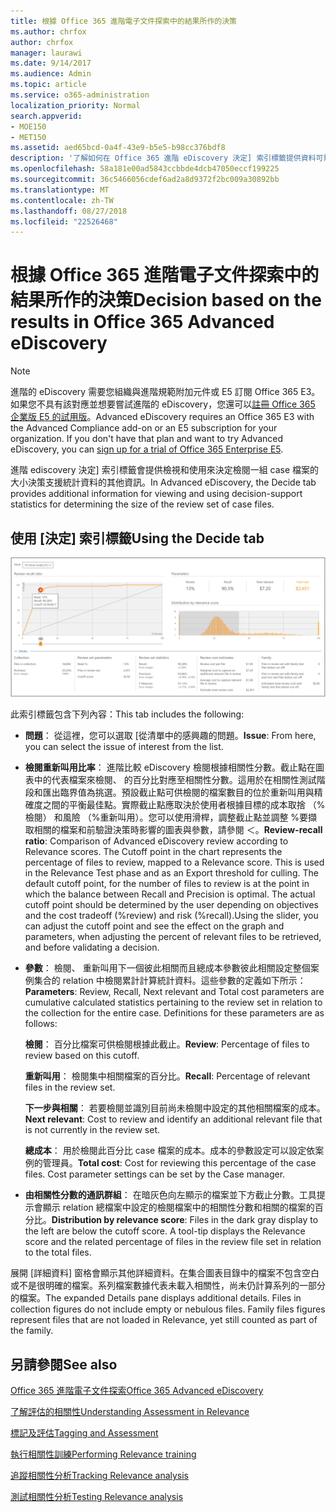 ```yaml
---
title: 根據 Office 365 進階電子文件探索中的結果所作的決策
ms.author: chrfox
author: chrfox
manager: laurawi
ms.date: 9/14/2017
ms.audience: Admin
ms.topic: article
ms.service: o365-administration
localization_priority: Normal
search.appverid:
- MOE150
- MET150
ms.assetid: aed65bcd-0a4f-43e9-b5e5-b98cc376bdf8
description: '了解如何在 Office 365 進階 eDiscovery 決定] 索引標籤提供資料可幫助您決定正確的檢閱一組 case 檔案大小。 '
ms.openlocfilehash: 58a181e00ad5843ccbbde4dcb47050eccf199225
ms.sourcegitcommit: 36c5466056cdef6ad2a8d9372f2bc009a30892bb
ms.translationtype: MT
ms.contentlocale: zh-TW
ms.lasthandoff: 08/27/2018
ms.locfileid: "22526468"
---
```

# <a name="decision-based-on-the-results-in-office-365-advanced-ediscovery"></a><span data-ttu-id="12c9d-103">根據 Office 365 進階電子文件探索中的結果所作的決策</span><span class="sxs-lookup"><span data-stu-id="12c9d-103">Decision based on the results in Office 365 Advanced eDiscovery</span></span>

> [!NOTE]
> <span data-ttu-id="12c9d-p101">進階的 eDiscovery 需要您組織與進階規範附加元件或 E5 訂閱 Office 365 E3。如果您不具有該對應並想要嘗試進階的 eDiscovery，您還可以[註冊 Office 365 企業版 E5 的試用版](https://go.microsoft.com/fwlink/p/?LinkID=698279)。</span><span class="sxs-lookup"><span data-stu-id="12c9d-p101">Advanced eDiscovery requires an Office 365 E3 with the Advanced Compliance add-on or an E5 subscription for your organization. If you don't have that plan and want to try Advanced eDiscovery, you can [sign up for a trial of Office 365 Enterprise E5](https://go.microsoft.com/fwlink/p/?LinkID=698279).</span></span> 
  
 <span data-ttu-id="12c9d-106">進階 ediscovery 決定] 索引標籤會提供檢視和使用來決定檢閱一組 case 檔案的大小決策支援統計資料的其他資訊。</span><span class="sxs-lookup"><span data-stu-id="12c9d-106">In Advanced eDiscovery, the Decide tab provides additional information for viewing and using decision-support statistics for determining the size of the review set of case files.</span></span> 
  
## <a name="using-the-decide-tab"></a><span data-ttu-id="12c9d-107">使用 [決定] 索引標籤</span><span class="sxs-lookup"><span data-stu-id="12c9d-107">Using the Decide tab</span></span>

![決定相關性](media/f32fed89-f3b5-404a-90c7-ea25d2eb58a9.png)
  
<span data-ttu-id="12c9d-109">此索引標籤包含下列內容：</span><span class="sxs-lookup"><span data-stu-id="12c9d-109">This tab includes the following:</span></span>
  
- <span data-ttu-id="12c9d-110">**問題**： 從這裡，您可以選取 [從清單中的感興趣的問題。</span><span class="sxs-lookup"><span data-stu-id="12c9d-110">**Issue**: From here, you can select the issue of interest from the list.</span></span> 
    
- <span data-ttu-id="12c9d-p102">**檢閱重新叫用比率**： 進階比較 eDiscovery 檢閱根據相關性分數。截止點在圖表中的代表檔案來檢閱、 的百分比對應至相關性分數。這用於在相關性測試階段和匯出臨界值為挑選。預設截止點可供檢閱的檔案數目的位於重新叫用與精確度之間的平衡最佳點。實際截止點應取決於使用者根據目標的成本取捨 （%檢閱） 和風險 （%重新叫用）。您可以使用滑桿，調整截止點並調整 %要擷取相關的檔案和前驗證決策時影響的圖表與參數，請參閱 ＜。</span><span class="sxs-lookup"><span data-stu-id="12c9d-p102">**Review-recall ratio**: Comparison of Advanced eDiscovery review according to Relevance scores. The Cutoff point in the chart represents the percentage of files to review, mapped to a Relevance score. This is used in the Relevance Test phase and as an Export threshold for culling. The default cutoff point, for the number of files to review is at the point in which the balance between Recall and Precision is optimal. The actual cutoff point should be determined by the user depending on objectives and the cost tradeoff (%review) and risk (%recall).Using the slider, you can adjust the cutoff point and see the effect on the graph and parameters, when adjusting the percent of relevant files to be retrieved, and before validating a decision.</span></span>
    
- <span data-ttu-id="12c9d-p103">**參數**： 檢閱、 重新叫用下一個彼此相關而且總成本參數彼此相關設定整個案例集合的 relation 中檢閱累計計算統計資料。這些參數的定義如下所示：</span><span class="sxs-lookup"><span data-stu-id="12c9d-p103">**Parameters**: Review, Recall, Next relevant and Total cost parameters are cumulative calculated statistics pertaining to the review set in relation to the collection for the entire case. Definitions for these parameters are as follows:</span></span>
    
    <span data-ttu-id="12c9d-118">**檢閱**： 百分比檔案可供檢閱根據此截止。</span><span class="sxs-lookup"><span data-stu-id="12c9d-118">**Review**: Percentage of files to review based on this cutoff.</span></span> 
    
    <span data-ttu-id="12c9d-119">**重新叫用**： 檢閱集中相關檔案的百分比。</span><span class="sxs-lookup"><span data-stu-id="12c9d-119">**Recall**: Percentage of relevant files in the review set.</span></span> 
    
    <span data-ttu-id="12c9d-120">**下一步與相關**： 若要檢閱並識別目前尚未檢閱中設定的其他相關檔案的成本。</span><span class="sxs-lookup"><span data-stu-id="12c9d-120">**Next relevant**: Cost to review and identify an additional relevant file that is not currently in the review set.</span></span> 
    
    <span data-ttu-id="12c9d-p104">**總成本**： 用於檢閱此百分比 case 檔案的成本。成本的參數設定可以設定依案例的管理員。</span><span class="sxs-lookup"><span data-stu-id="12c9d-p104">**Total cost**: Cost for reviewing this percentage of the case files. Cost parameter settings can be set by the Case manager.</span></span>
    
- <span data-ttu-id="12c9d-p105">**由相關性分數的通訊群組**： 在暗灰色向左顯示的檔案並下方截止分數。工具提示會顯示 relation 總檔案中設定的檢閱檔案中的相關性分數和相關的檔案的百分比。</span><span class="sxs-lookup"><span data-stu-id="12c9d-p105">**Distribution by relevance score**: Files in the dark gray display to the left are below the cutoff score. A tool-tip displays the Relevance score and the related percentage of files in the review file set in relation to the total files.</span></span>
    
<span data-ttu-id="12c9d-p106">展開 [詳細資料] 窗格會顯示其他詳細資料。在集合圖表目錄中的檔案不包含空白或不是很明確的檔案。系列檔案數據代表未載入相關性，尚未仍計算系列的一部分的檔案。</span><span class="sxs-lookup"><span data-stu-id="12c9d-p106">The expanded Details pane displays additional details. Files in collection figures do not include empty or nebulous files. Family files figures represent files that are not loaded in Relevance, yet still counted as part of the family.</span></span>
  
## <a name="see-also"></a><span data-ttu-id="12c9d-128">另請參閱</span><span class="sxs-lookup"><span data-stu-id="12c9d-128">See also</span></span>

[<span data-ttu-id="12c9d-129">Office 365 進階電子文件探索</span><span class="sxs-lookup"><span data-stu-id="12c9d-129">Office 365 Advanced eDiscovery</span></span>](office-365-advanced-ediscovery.md)
  
[<span data-ttu-id="12c9d-130">了解評估的相關性</span><span class="sxs-lookup"><span data-stu-id="12c9d-130">Understanding Assessment in Relevance</span></span>](assessment-in-relevance-in-advanced-ediscovery.md)
  
[<span data-ttu-id="12c9d-131">標記及評估</span><span class="sxs-lookup"><span data-stu-id="12c9d-131">Tagging and Assessment</span></span>](tagging-and-relevance-training-in-advanced-ediscovery.md)
  
[<span data-ttu-id="12c9d-132">執行相關性訓練</span><span class="sxs-lookup"><span data-stu-id="12c9d-132">Performing Relevance training</span></span>](tagging-and-assessment-in-advanced-ediscovery.md)
  
[<span data-ttu-id="12c9d-133">追蹤相關性分析</span><span class="sxs-lookup"><span data-stu-id="12c9d-133">Tracking Relevance analysis</span></span>](track-relevance-analysis-in-advanced-ediscovery.md)
  
[<span data-ttu-id="12c9d-134">測試相關性分析</span><span class="sxs-lookup"><span data-stu-id="12c9d-134">Testing Relevance analysis</span></span>](test-relevance-analysis-in-advanced-ediscovery.md)

